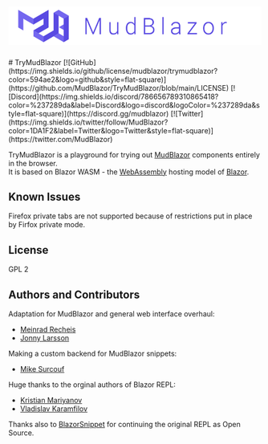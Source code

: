<h1>
  <picture>
    <source media="(prefers-color-scheme: dark)" srcset="content/MudBlazor-GitHub-NoBg-Dark.png">
    <source media="(prefers-color-scheme: light)" srcset="content/MudBlazor-GitHub-NoBg.png">
    <img alt="MudBlazor" src="content/MudBlazor-GitHub-NoBg.png">
  </picture>
</h1>
# TryMudBlazor
[![GitHub](https://img.shields.io/github/license/mudblazor/trymudblazor?color=594ae2&logo=github&style=flat-square)](https://github.com/MudBlazor/TryMudBlazor/blob/main/LICENSE)
[![Discord](https://img.shields.io/discord/786656789310865418?color=%237289da&label=Discord&logo=discord&logoColor=%237289da&style=flat-square)](https://discord.gg/mudblazor)
[![Twitter](https://img.shields.io/twitter/follow/MudBlazor?color=1DA1F2&label=Twitter&logo=Twitter&style=flat-square)](https://twitter.com/MudBlazor)

TryMudBlazor is a playground for trying out [MudBlazor](https://mudblazor.com) components entirely in the browser. <br>
It is based on Blazor WASM - the [WebAssembly](https://webassembly.org) hosting model of [Blazor](https://dotnet.microsoft.com/apps/aspnet/web-apps/blazor).

## Known Issues

Firefox private tabs are not supported because of restrictions put in place by Firfox private mode.

## License
GPL 2

## Authors and Contributors
Adaptation for MudBlazor and general web interface overhaul:
- [Meinrad Recheis](https://github.com/henon)
- [Jonny Larsson](https://github.com/Garderoben)

Making a custom backend for MudBlazor snippets:
- [Mike Surcouf](https://github.com/mikes-gh)

Huge thanks to the orginal authors of Blazor REPL:
- [Kristian Mariyanov](https://github.com/kristianmariyanov)
- [Vladislav Karamfilov](https://github.com/vladislav-karamfilov)

Thanks also to [BlazorSnippet](https://github.com/BlazorSnippet/BlazorSnippet) for continuing the original REPL as Open Source.
